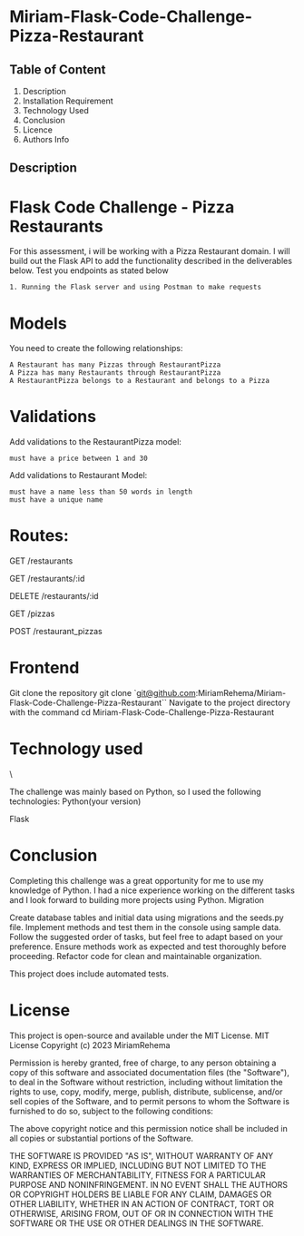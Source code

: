 # Miriam-Flask-Code-Challenge-Pizza-Restaurant

## Table of Content
1. Description 
2. Installation Requirement
3. Technology Used 
4. Conclusion 
5. Licence 
6. Authors Info

## Description

#  Flask Code Challenge - Pizza Restaurants

For this assessment, i will be working with a Pizza Restaurant domain.
I will build out the Flask API to add the functionality described in the deliverables below.
Test you endpoints as stated below

    1. Running the Flask server and using Postman to make requests

# Models
You need to create the following relationships:

    A Restaurant has many Pizzas through RestaurantPizza
    A Pizza has many Restaurants through RestaurantPizza
    A RestaurantPizza belongs to a Restaurant and belongs to a Pizza

# Validations
Add validations to the RestaurantPizza model:

    must have a price between 1 and 30

Add validations to Restaurant Model:

    must have a name less than 50 words in length
    must have a unique name

# Routes:
GET /restaurants

GET /restaurants/:id

DELETE /restaurants/:id

GET /pizzas

POST /restaurant_pizzas


# Frontend

Git clone the repository git clone `git@github.com:MiriamRehema/Miriam-Flask-Code-Challenge-Pizza-Restaurant``
Navigate to the project directory with the command cd Miriam-Flask-Code-Challenge-Pizza-Restaurant

# Technology used
\

The challenge was mainly based on Python, so I used the following technologies:
Python(your version)


Flask

# Conclusion

Completing this challenge was a great opportunity for me to use my knowledge of Python. I had a nice experience working on the different tasks and I look forward to building more projects using Python.
Migration



Create database tables and initial data using migrations and the seeds.py file. Implement methods and test them in the console using sample data. Follow the suggested order of tasks, but feel free to adapt based on your preference. Ensure methods work as expected and test thoroughly before proceeding. Refactor code for clean and maintainable organization.

This project does include automated tests.

# License

This project is open-source and available under the MIT License. MIT License Copyright (c) 2023 MiriamRehema

Permission is hereby granted, free of charge, to any person obtaining a copy of this software and associated documentation files (the "Software"), to deal in the Software without restriction, including without limitation the rights to use, copy, modify, merge, publish, distribute, sublicense, and/or sell copies of the Software, and to permit persons to whom the Software is furnished to do so, subject to the following conditions:

The above copyright notice and this permission notice shall be included in all copies or substantial portions of the Software.

THE SOFTWARE IS PROVIDED "AS IS", WITHOUT WARRANTY OF ANY KIND, EXPRESS OR IMPLIED, INCLUDING BUT NOT LIMITED TO THE WARRANTIES OF MERCHANTABILITY, FITNESS FOR A PARTICULAR PURPOSE AND NONINFRINGEMENT. IN NO EVENT SHALL THE AUTHORS OR COPYRIGHT HOLDERS BE LIABLE FOR ANY CLAIM, DAMAGES OR OTHER LIABILITY, WHETHER IN AN ACTION OF CONTRACT, TORT OR OTHERWISE, ARISING FROM, OUT OF OR IN CONNECTION WITH THE SOFTWARE OR THE USE OR OTHER DEALINGS IN THE SOFTWARE.